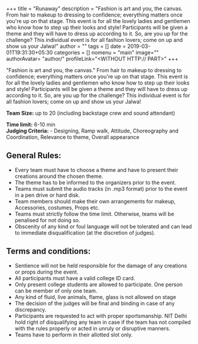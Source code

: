 +++
title = "Runaway"
description = "Fashion is art and you, the canvas. From hair to makeup to dressing to confidence; everything matters once you're up on that stage. This event is for all the lovely ladies and gentlemen who know how to step up their looks and style! Participants will be given a theme and they will have to dress up according to it. So, are you up for the challenge? This individual event is for all fashion lovers; come on up and show us your Jalwa!"
author = ""
tags = []
date = 2019-03-01T19:31:30+05:30
categories = []
nomenu = "main"
image="<BACKGROUND IMAGE FOR YOUR POST>"
authorAvatar= "author/<YOUR AVATAR>"
profileLink="<WITHOUT HTTP:// PART>"
+++

"Fashion is art and you, the canvas." From hair to makeup to dressing to confidence; everything matters once you're up on that stage. This event is for all the lovely ladies and gentlemen who know how to step up their looks and style! Participants will be given a theme and they will have to dress up according to it. So, are you up for the challenge? This individual event is for all fashion lovers; come on up and show us your Jalwa!

**Team Size:** up to 20 (including backstage crew and sound attendant)

**Time limit:** 6-10 min\
**Judging Criteria:** - Designing, Ramp walk, Attitude, Choreography and
Coordination, Relevance to theme, Overall appearance

## General Rules:

-   Every team must have to choose a theme and have to present their creations around the chosen theme.
-   The theme has to be informed to the organizers prior to the event.
-   Teams must submit the audio tracks (in .mp3 format) prior to the event in a pen drive or hard disk.
-   Team members should make their own arrangements for makeup, Accessories, costumes, Props etc.
-   Teams must strictly follow the time limit. Otherwise, teams will be penalised for not doing so.
-   Obscenity of any kind or foul language will not be tolerated and can lead to immediate disqualification (at the discretion of judges).

## Terms and conditions:

-   Sentience will not be held responsible for the damage of any creations or props during the event.
-   All participants must have a valid college ID card.
-   Only present college students are allowed to participate. One person can be member of only one team.
-   Any kind of fluid, live animals, flame, glass is not allowed on stage
-   The decision of the judges will be final and binding in case of any discrepancy.
-   Participants are requested to act with proper sportsmanship. NIT Delhi hold right of disqualifying any team in case if the team has not compiled with the rules properly or acted in unruly or disruptive manners.
-   Teams have to perform in their allotted slot only.


